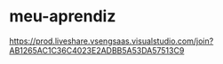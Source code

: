 # meu-aprendiz

https://prod.liveshare.vsengsaas.visualstudio.com/join?AB1265AC1C36C4023E2ADBB5A53DA57513C9
